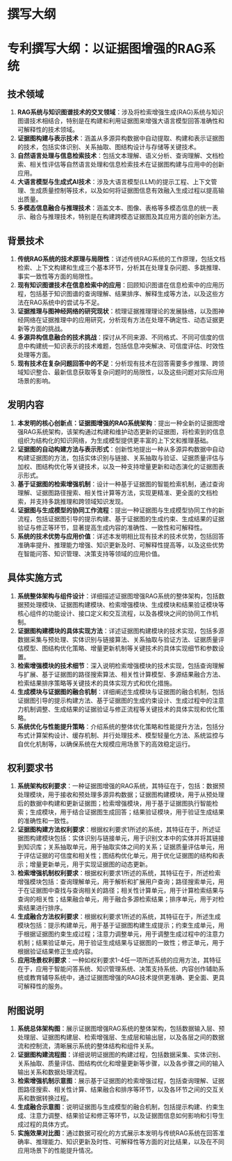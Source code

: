 # 撰写大纲

# 专利撰写大纲：以证据图增强的RAG系统

## 技术领域
1. **RAG系统与知识图谱技术的交叉领域**：涉及将检索增强生成(RAG)系统与知识图谱技术相结合，特别是在构建和利用证据图来增强大语言模型回答准确性和可解释性的技术领域。
2. **证据图构建与表示技术**：涵盖从多源异构数据中自动提取、构建和表示证据图的技术，包括实体识别、关系抽取、图结构设计与存储等关键技术。
3. **自然语言处理与信息检索技术**：包括文本理解、语义分析、查询理解、文档检索、相关性评估等自然语言处理和信息检索技术在证据图构建与应用中的创新应用。
4. **大语言模型与生成式AI技术**：涉及大语言模型(LLM)的提示工程、上下文管理、生成质量控制等技术，以及如何将证据图信息有效融入生成过程以提高输出质量。
5. **多模态信息融合与推理技术**：涵盖文本、图像、表格等多模态信息的统一表示、融合与推理技术，特别是在构建跨模态证据图及其应用方面的创新方法。

## 背景技术
1. **传统RAG系统的技术原理与局限性**：详述传统RAG系统的工作原理，包括文档检索、上下文构建和生成三个基本环节，分析其在处理复杂问题、多跳推理、事实一致性等方面的局限性。
2. **现有知识图谱技术在信息检索中的应用**：回顾知识图谱在信息检索中的应用历程，包括基于知识图谱的查询理解、结果排序、解释生成等方法，以及这些方法在RAG系统中的尝试与不足。
3. **证据推理与图神经网络的研究现状**：梳理证据推理理论的发展脉络，以及图神经网络在证据推理中的应用研究，分析现有方法在处理不确定性、动态证据更新等方面的挑战。
4. **多源异构信息融合的技术挑战**：探讨从不同来源、不同格式、不同可信度的信息中构建统一知识表示的技术难题，包括信息冲突解决、可信度评估、时效性处理等方面。
5. **现有技术在复杂问题回答中的不足**：分析现有技术在回答需要多步推理、跨领域知识整合、最新信息获取等复杂问题时的局限性，以及这些问题对实际应用场景的影响。

## 发明内容
1. **本发明的核心创新点：证据图增强的RAG系统架构**：提出一种全新的证据图增强RAG系统架构，该架构通过构建和维护动态更新的证据图，将检索到的信息组织为结构化的知识网络，为生成模型提供更丰富的上下文和推理基础。
2. **证据图的自动构建方法与表示形式**：创新性地提出一种从多源异构数据中自动构建证据图的方法，包括实体识别与链接、关系抽取与验证、证据质量评估与加权、图结构优化等关键技术，以及一种支持增量更新和动态演化的证据图表示形式。
3. **基于证据图的检索增强机制**：设计一种基于证据图的智能检索机制，通过查询理解、证据图路径搜索、相关性计算等方法，实现更精准、更全面的文档检索，并支持多跳推理和跨领域知识发现。
4. **证据图与生成模型的协同工作流程**：提出一种证据图与生成模型协同工作的新流程，包括证据图引导的提示构建、基于证据图的生成约束、生成结果的证据验证与修正等环节，显著提高生成内容的准确性、一致性和可解释性。
5. **系统的技术优势与应用价值**：详述本发明相比现有技术的技术优势，包括回答准确率提升、推理能力增强、知识更新及时、可解释性提高等，以及这些优势在智能问答、知识管理、决策支持等领域的应用价值。

## 具体实施方式
1. **系统整体架构与组件设计**：详细描述证据图增强RAG系统的整体架构，包括数据预处理模块、证据图构建模块、检索增强模块、生成模块和结果验证模块等核心组件的功能设计、接口定义和交互流程，以及各模块之间的协同工作机制。
2. **证据图构建模块的具体实现方法**：详述证据图构建模块的技术实现，包括多源数据采集与预处理、实体识别与链接算法、关系抽取与验证方法、证据质量评估模型、图结构优化策略、增量更新机制等关键技术的具体实现细节和参数设置。
3. **检索增强模块的技术细节**：深入说明检索增强模块的技术实现，包括查询理解与扩展、基于证据图的路径搜索算法、相关性计算模型、多源结果融合方法、检索结果排序策略等关键技术的具体实现方式和优化措施。
4. **生成模块与证据图的融合机制**：详细阐述生成模块与证据图的融合机制，包括证据图引导的提示构建方法、基于证据图的生成约束设计、生成过程中的注意力机制调整、生成结果的证据验证与修正流程等关键技术的具体实现和优化策略。
5. **系统优化与性能提升策略**：介绍系统的整体优化策略和性能提升方法，包括分布式计算架构设计、缓存机制、并行处理技术、模型轻量化方法、系统监控与自优化机制等，以确保系统在大规模应用场景下的高效稳定运行。

## 权利要求书
1. **系统架构权利要求**：一种证据图增强的RAG系统，其特征在于，包括：数据预处理模块，用于接收和预处理多源异构数据；证据图构建模块，用于从预处理后的数据中构建和更新证据图；检索增强模块，用于基于证据图执行智能检索；生成模块，用于结合证据图生成回答；结果验证模块，用于验证生成结果的准确性和一致性。
2. **证据图构建方法权利要求**：根据权利要求1所述的系统，其特征在于，所述证据图构建模块包括：实体识别与链接单元，用于识别文本中的实体并将其链接到知识库；关系抽取单元，用于抽取实体之间的关系；证据质量评估单元，用于评估证据的可信度和相关性；图结构优化单元，用于优化证据图的结构和表示；增量更新单元，用于实现证据图的动态更新。
3. **检索增强机制权利要求**：根据权利要求1所述的系统，其特征在于，所述检索增强模块包括：查询理解单元，用于解析和扩展用户查询；路径搜索单元，用于在证据图中查找与查询相关的路径；相关性计算单元，用于计算检索结果与查询的相关性；结果融合单元，用于融合多源检索结果；排序单元，用于对检索结果进行排序。
4. **生成融合方法权利要求**：根据权利要求1所述的系统，其特征在于，所述生成模块包括：提示构建单元，用于基于证据图构建生成提示；约束生成单元，用于根据证据图约束生成过程；注意力调整单元，用于调整生成过程中的注意力机制；结果验证单元，用于验证生成结果与证据图的一致性；修正单元，用于根据验证结果修正生成内容。
5. **应用场景权利要求**：一种如权利要求1-4任一项所述系统的应用方法，其特征在于，应用于智能问答系统、知识管理系统、决策支持系统、内容创作辅助系统或教育辅导系统中，通过证据图增强的RAG技术提供更准确、更全面、更具可解释性的服务。

## 附图说明
1. **系统总体架构图**：展示证据图增强RAG系统的整体架构，包括数据输入层、预处理层、证据图构建层、检索增强层、生成层和输出层，以及各层之间的数据流和控制流，清晰展示系统的整体结构和组件关系。
2. **证据图构建流程图**：详细说明证据图的构建过程，包括数据采集、实体识别、关系抽取、质量评估、图结构优化和增量更新等步骤，以及各步骤之间的输入输出关系和数据处理流程。
3. **检索增强机制示意图**：展示基于证据图的检索增强过程，包括查询理解、证据图路径搜索、相关性计算、结果融合和排序等环节，以及各环节之间的交互关系和数据转换过程。
4. **生成融合示意图**：说明证据图与生成模型的融合机制，包括提示构建、约束生成、注意力调整、结果验证和修正等环节，以及证据图信息如何影响和引导生成过程的具体方式。
5. **实施效果对比图**：通过数据可视化的方式展示本发明与传统RAG系统在回答准确率、推理能力、知识更新及时性、可解释性等方面的对比结果，以及在不同应用场景下的性能提升情况。
